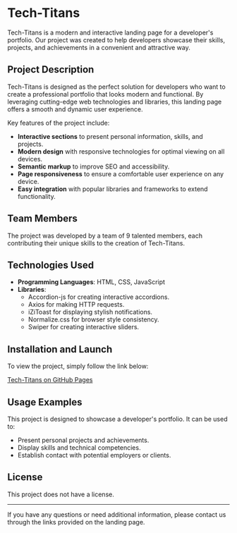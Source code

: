 # Tech-Titans

Tech-Titans is a modern and interactive landing page for a developer's
portfolio. Our project was created to help developers showcase their skills,
projects, and achievements in a convenient and attractive way.

## Project Description

Tech-Titans is designed as the perfect solution for developers who want to
create a professional portfolio that looks modern and functional. By leveraging
cutting-edge web technologies and libraries, this landing page offers a smooth
and dynamic user experience.

Key features of the project include:

- **Interactive sections** to present personal information, skills, and
  projects.
- **Modern design** with responsive technologies for optimal viewing on all
  devices.
- **Semantic markup** to improve SEO and accessibility.
- **Page responsiveness** to ensure a comfortable user experience on any device.
- **Easy integration** with popular libraries and frameworks to extend
  functionality.

## Team Members

The project was developed by a team of 9 talented members, each contributing
their unique skills to the creation of Tech-Titans.

## Technologies Used

- **Programming Languages**: HTML, CSS, JavaScript
- **Libraries**:
  - Accordion-js for creating interactive accordions.
  - Axios for making HTTP requests.
  - iZiToast for displaying stylish notifications.
  - Normalize.css for browser style consistency.
  - Swiper for creating interactive sliders.

## Installation and Launch

To view the project, simply follow the link below:

[Tech-Titans on GitHub Pages](https://gusins.github.io/tech-titans/)

## Usage Examples

This project is designed to showcase a developer's portfolio. It can be used to:

- Present personal projects and achievements.
- Display skills and technical competencies.
- Establish contact with potential employers or clients.

## License

This project does not have a license.

---

If you have any questions or need additional information, please contact us
through the links provided on the landing page.
